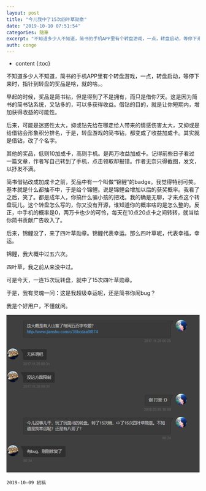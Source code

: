 ```yaml
---
layout: post
title: "今儿我中了15次四叶草勋章"
date: "2019-10-10 07:51:54"
categories: 隨筆
excerpt: "不知道多少人不知道，简书的手机APP里有个转盘游戏，一点，转盘启动，等停下来时，指针到转盘的奖品是啥，就的啥。。 早起的时候，奖品是简书钻，但是..."
auth: conge
---
```

* content
{:toc}


不知道多少人不知道，简书的手机APP里有个转盘游戏，一点，转盘启动，等停下来时，指针到转盘的奖品是啥，就的啥。。

早起的时候，奖品是简书钻，但是得到了不是拥有，而只是借你7天。这是因为简书的简书钻系统，又钻多的，可以多获得收益。借钻的目的，就是让你短期内，增加获得收益的可能性。

后来，可能是迷惑性太大，抑或钻先给在哪走给人带来的情感伤害太大，又抑或是给借钻会形象积分排名，于是，转盘游戏的简书钻，都变成了收益加成卡。其实就是借钻，改了个名字。

其他的奖品，低则10加成卡，高则手机。是两万收益加成卡。记得前些日子看过一篇文章，作者写自己转到了手机，点击领取却报错。作者无奈只得截图，发文，以抒发不满。

简书借钻改成加成卡之前，奖品中有一个叫做“锦鲤”的badge。我觉得特别可笑。基本就是什么都抽不中，于是给个锦鲤。说是锦鲤会增加以后的获奖概率。我看了之后，笑了。都是成年人，你搞什么骗小孩的把戏。我的确是无聊，才来点这个转盘玩儿。这个转盘怎么写的，你又没有开源，谁知道你的概率啥的是怎么整的。反正，中手机的概率是0，两万卡也少的可怜，每天在10点20点卡之间转转，就当给你简书贡献广告收入了。

后来，锦鲤没了，来了四叶草勋章。锦鲤代表幸运。那么四叶草呢，代表幸福，幸运。

锦鲤，我大概中过五六次。

四叶草，我之前从来没中过。

可是今天，一连15次玩转盘，就中了15次四叶草勋章。

于是，我有灵魂一问：这是我超级幸运呢，还是简书你闹bug？

我是个好用户，不懂就问。

![果然是bug](/assets/images/隨筆/118382-e85d00610372123b.png) 


```
2019-10-09 初稿
```
